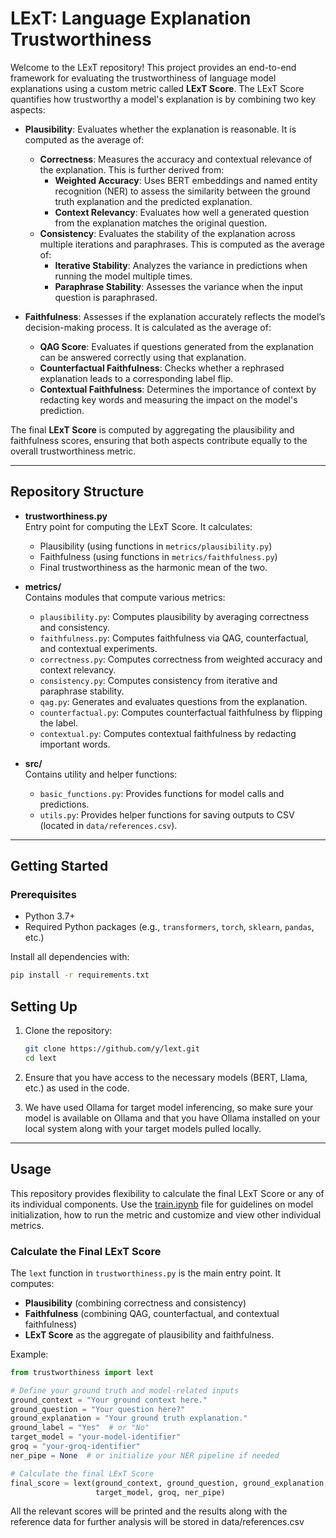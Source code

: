 # LExT: Language Explanation Trustworthiness

Welcome to the LExT repository! This project provides an end-to-end framework for evaluating the trustworthiness of language model explanations using a custom metric called **LExT Score**. The LExT Score quantifies how trustworthy a model's explanation is by combining two key aspects:

- **Plausibility**: Evaluates whether the explanation is reasonable. It is computed as the average of:
  - **Correctness**: Measures the accuracy and contextual relevance of the explanation. This is further derived from:
    - **Weighted Accuracy**: Uses BERT embeddings and named entity recognition (NER) to assess the similarity between the ground truth explanation and the predicted explanation.
    - **Context Relevancy**: Evaluates how well a generated question from the explanation matches the original question.
  - **Consistency**: Evaluates the stability of the explanation across multiple iterations and paraphrases. This is computed as the average of:
    - **Iterative Stability**: Analyzes the variance in predictions when running the model multiple times.
    - **Paraphrase Stability**: Assesses the variance when the input question is paraphrased.
  
- **Faithfulness**: Assesses if the explanation accurately reflects the model’s decision-making process. It is calculated as the average of:
  - **QAG Score**: Evaluates if questions generated from the explanation can be answered correctly using that explanation.
  - **Counterfactual Faithfulness**: Checks whether a rephrased explanation leads to a corresponding label flip.
  - **Contextual Faithfulness**: Determines the importance of context by redacting key words and measuring the impact on the model's prediction.

The final **LExT Score** is computed by aggregating the plausibility and faithfulness scores, ensuring that both aspects contribute equally to the overall trustworthiness metric.

---

## Repository Structure

- **trustworthiness.py**  
  Entry point for computing the LExT Score. It calculates:
  - Plausibility (using functions in `metrics/plausibility.py`)
  - Faithfulness (using functions in `metrics/faithfulness.py`)
  - Final trustworthiness as the harmonic mean of the two.

- **metrics/**  
  Contains modules that compute various metrics:
  - `plausibility.py`: Computes plausibility by averaging correctness and consistency.
  - `faithfulness.py`: Computes faithfulness via QAG, counterfactual, and contextual experiments.
  - `correctness.py`: Computes correctness from weighted accuracy and context relevancy.
  - `consistency.py`: Computes consistency from iterative and paraphrase stability.
  - `qag.py`: Generates and evaluates questions from the explanation.
  - `counterfactual.py`: Computes counterfactual faithfulness by flipping the label.
  - `contextual.py`: Computes contextual faithfulness by redacting important words.

- **src/**  
  Contains utility and helper functions:
  - `basic_functions.py`: Provides functions for model calls and predictions.
  - `utils.py`: Provides helper functions for saving outputs to CSV (located in `data/references.csv`).

---

## Getting Started

### Prerequisites

- Python 3.7+
- Required Python packages (e.g., `transformers`, `torch`, `sklearn`, `pandas`, etc.)

Install all dependencies with:

```bash
pip install -r requirements.txt
```
 

## Setting Up

1. Clone the repository:

    ```bash
    git clone https://github.com/y/lext.git
    cd lext
    ```

2. Ensure that you have access to the necessary models (BERT, Llama, etc.) as used in the code.

3. We have used Ollama for target model inferencing, so make sure your model is available on Ollama and that you have Ollama installed on your local system along with your target models pulled locally. 

---

## Usage

This repository provides flexibility to calculate the final LExT Score or any of its individual components. Use the [train.ipynb](train.ipynb) file for guidelines on model initialization, how to run the metric and customize and view other individual metrics. 

### Calculate the Final LExT Score

The `lext` function in `trustworthiness.py` is the main entry point. It computes:
- **Plausibility** (combining correctness and consistency)
- **Faithfulness** (combining QAG, counterfactual, and contextual faithfulness)
- **LExT Score** as the aggregate of plausibility and faithfulness.

Example:

```python
from trustworthiness import lext

# Define your ground truth and model-related inputs
ground_context = "Your ground context here."
ground_question = "Your question here?"
ground_explanation = "Your ground truth explanation."
ground_label = "Yes"  # or "No"
target_model = "your-model-identifier"
groq = "your-groq-identifier"
ner_pipe = None  # or initialize your NER pipeline if needed

# Calculate the final LExT Score
final_score = lext(ground_context, ground_question, ground_explanation, ground_label,
                   target_model, groq, ner_pipe)
```

All the relevant scores will be printed and the results along with the reference data for further analysis will be stored in data/references.csv


